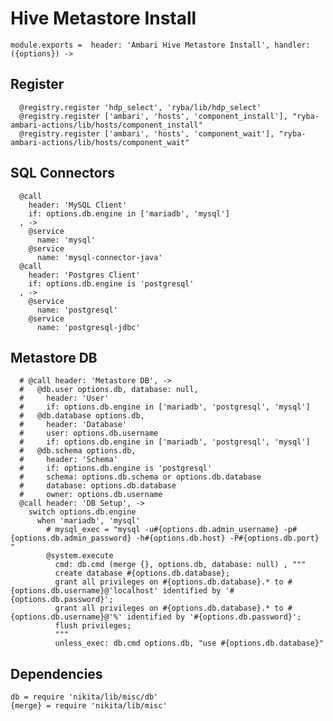 
# Hive Metastore Install

    module.exports =  header: 'Ambari Hive Metastore Install', handler: ({options}) ->

## Register

      @registry.register 'hdp_select', 'ryba/lib/hdp_select'
      @registry.register ['ambari', 'hosts', 'component_install'], "ryba-ambari-actions/lib/hosts/component_install"
      @registry.register ['ambari', 'hosts', 'component_wait'], "ryba-ambari-actions/lib/hosts/component_wait"

## SQL Connectors

      @call
        header: 'MySQL Client'
        if: options.db.engine in ['mariadb', 'mysql']
      , ->
        @service
          name: 'mysql'
        @service
          name: 'mysql-connector-java'
      @call
        header: 'Postgres Client'
        if: options.db.engine is 'postgresql'
      , ->
        @service
          name: 'postgresql'
        @service
          name: 'postgresql-jdbc'

## Metastore DB

      # @call header: 'Metastore DB', ->
      #   @db.user options.db, database: null,
      #     header: 'User'
      #     if: options.db.engine in ['mariadb', 'postgresql', 'mysql']
      #   @db.database options.db,
      #     header: 'Database'
      #     user: options.db.username
      #     if: options.db.engine in ['mariadb', 'postgresql', 'mysql']
      #   @db.schema options.db,
      #     header: 'Schema'
      #     if: options.db.engine is 'postgresql'
      #     schema: options.db.schema or options.db.database
      #     database: options.db.database
      #     owner: options.db.username
      @call header: 'DB Setup', ->
        switch options.db.engine
          when 'mariadb', 'mysql'
            # mysql_exec = "mysql -u#{options.db.admin_username} -p#{options.db.admin_password} -h#{options.db.host} -P#{options.db.port} "
            @system.execute
              cmd: db.cmd (merge {}, options.db, database: null) , """
              create database #{options.db.database};
              grant all privileges on #{options.db.database}.* to #{options.db.username}@'localhost' identified by '#{options.db.password}';
              grant all privileges on #{options.db.database}.* to #{options.db.username}@'%' identified by '#{options.db.password}';
              flush privileges;
              """
              unless_exec: db.cmd options.db, "use #{options.db.database}"

## Dependencies

    db = require 'nikita/lib/misc/db'
    {merge} = require 'nikita/lib/misc'
